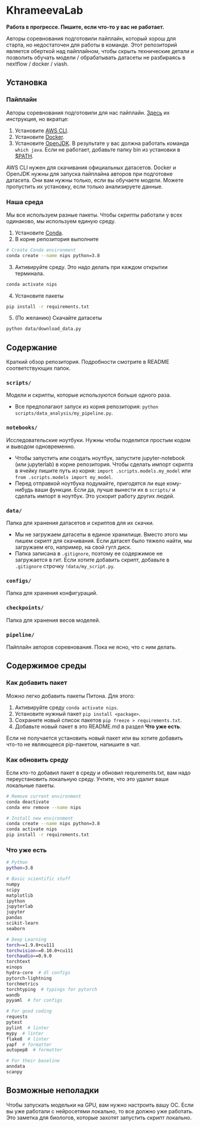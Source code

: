 # KhrameevaLab
**Работа в прогрессе. Пишите, если что-то у вас не работает.**

Авторы соревнования подготовили пайплайн, который хорош для старта, но недостаточен для работы в команде. Этот репозиторий является оберткой над пайплайном, чтобы скрыть технические детали и позволить обучать модели / обрабатывать датасеты не разбираясь в nextflow / docker / viash.

## Установка
### Пайплайн
Авторы соревнования подготовили для нас пайплайн. [Здесь](https://openproblems.bio/neurips_docs/submission/quickstart/) их инструкция, но вкратце:
1) Установите [AWS CLI](https://docs.aws.amazon.com/cli/latest/userguide/install-cliv2-linux.html#cliv2-linux-install).
2) Установите [Docker](https://docs.docker.com/get-docker/).
3) Установите [OpenJDK](https://adoptopenjdk.net/?variant=openjdk11&jvmVariant=hotspot). В результате у вас должна работать команда `which java`. Если не работает, добавьте папку bin из установки в [$PATH](https://losst.ru/peremennaya-path-v-linux).

AWS CLI нужен для скачивания официальных датасетов. Docker и OpenJDK нужны для запуска пайплайна авторов при подготовке датасета. Они вам нужны только, если вы обучаете модели. Можете пропустить их установку, если только анализируете данные.

### Наша среда
Мы все используем разные пакеты. Чтобы скрипты работали у всех одинаково, мы используем единую среду.
1) Установите [Conda](https://docs.conda.io/en/latest/miniconda.html).
2) В корне репозитория выполните
```bash
# Create Conda environment
conda create --name nips python=3.8
```
3) Активируйте среду. Это надо делать при каждом открытии терминала.
```bash
conda activate nips
```
4) Установите пакеты
```bash
pip install -r requirements.txt
```
5) (По желанию) Скачайте датасеты
```bash
python data/download_data.py
```

## Содержание
Краткий обзор репозитория. Подробности смотрите в README соответствующих папок.
### `scripts/`
Модели и скрипты, которые используются больше одного раза. 
- Все предполагают запуск из корня репозитория: `python scripts/data_analysis/my_pipeline.py`.
### `notebooks/`
Исследовательские ноутбуки. Нужны чтобы поделится простым кодом и выводом одновременно. 
- Чтобы запустить или создать ноутбук, запустите jupyter-notebook (или jupyterlab) в корне репозитория. Чтобы сделать импорт скрипта в ячейку пишите путь из корня: `import .scripts.models.my_model` или `from .scripts.models import my_model`.
- Перед отправкой ноутбука подумайте, пригодятся ли еще кому-нибудь ваши функции. Если да, лучше вынести их в `scripts/` и сделать импорт в ноутбук. Это ускорит работу других людей. 
### `data/`
Папка для хранения датасетов и скриптов для их скачки.
- Мы не загружаем датасеты в единое хранилище. Вместо этого мы пишем скрипт для скачивания. Если датасет было тяжело найти, мы загружаем его, например, на свой гугл диск.
- Папка записана в `.gitignore`, поэтому ее содержимое не загружается в гит. Если хотите добавить скрипт, добавьте в `.gitignore` строчку `!data/my_script.py`.
### `configs/`
Папка для хранения конфигураций.
### `checkpoints/`
Папка для хранения весов моделей.
### `pipeline/`
Пайплайн авторов соревнования. Пока не ясно, что с ним делать.

## Содержимое среды
### Как добавить пакет
Можно легко добавить пакеты Питона. Для этого: 
1) Активируйте среду `conda activate nips`.
2) Установите нужный пакет `pip install <package>`.
3) Сохраните новый список пакетов `pip freeze > requirements.txt`.
4) Добавьте новый пакет в это README.md в раздел **Что уже есть**.

Если не получается установить новый пакет или вы хотите добавить что-то не являющееся pip-пакетом, напишите в чат.

### Как обновить среду
Если кто-то добавил пакет в среду и обновил requrements.txt, вам надо переустановить локальную среду. Учтите, что это удалит ваши локальные пакеты.
```bash
# Remove current environment
conda deactivate
conda env remove --name nips

# Install new environment
conda create --name nips python=3.8
conda activate nips
pip install -r requirements.txt
```

### Что уже есть
```bash
# Python
python=3.8

# Basic scientific stuff
numpy
scipy
matplotlib
ipython
jupyterlab 
jupyter
pandas
scikit-learn
seaborn

# Deep Learning
torch==1.9.0+cu111
torchvision==0.10.0+cu111
torchaudio==0.9.0
torchtext
einops
hydra-core  # dl configs 
pytorch-lightning
torchmetrics
torchtyping  # typings for pytorch
wandb
pyyaml  # for configs

# For good coding
requests
pytest
pylint  # linter
mypy  # linter
flake8  # linter
yapf  # formatter
autopep8  # formatter

# For their baseline
anndata 
scanpy
```

## Возможные неполадки
Чтобы запускать модельки на GPU, вам нужно настроить вашу ОС. Если вы уже работали с нейросетями локально, то все должно уже работать. Это заметка для биологов, которые захотят запустить скрипт локально.

